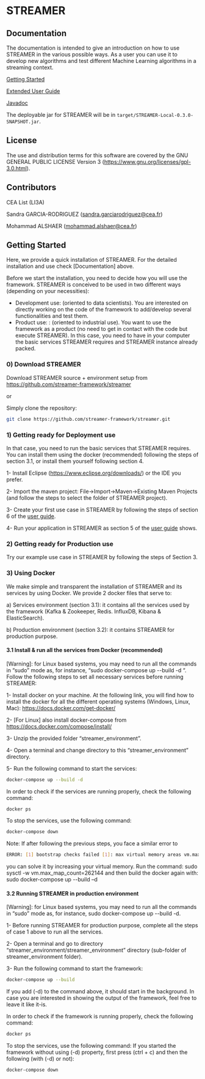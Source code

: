 
STREAMER
=================

## Documentation

The documentation is intended to give an introduction on how to use STREAMER in the various possible ways. 
As a user you can use it to develop new algorithms and test different Machine Learning algorithms in a streaming context.

[Getting Started](https://github.com/streamer-framework/streamer/streamer/GettingStartedGuideSTREAMER.pdf)

[Extended User Guide](https://github.com/streamer-framework/streamer/streamer/UserGuideSTREAMER.pdf)

[Javadoc](https://github.com/streamer-framework/streamer/streamer/docs/javadoc)

The deployable jar for STREAMER will be in `target/STREAMER-Local-0.3.0-SNAPSHOT.jar`.

## License

The use and distribution terms for this software are covered by the
GNU GENERAL PUBLIC LICENSE Version 3 (https://www.gnu.org/licenses/gpl-3.0.html).

## Contributors
CEA List (LI3A)

Sandra GARCIA-RODRIGUEZ (sandra.garciarodriguez@cea.fr)

Mohammad ALSHAER (mohammad.alshaer@cea.fr)

## Getting Started

Here, we provide a quick installation of STREAMER. For the detailed installation and use check [Documentation] above.


Before we start the installation, you need to decide how you will use the framework. STREAMER is conceived to be used in two different ways (depending on your necessities):

 - Development use: (oriented to data scientists). You are interested on directly working on the code of the framework to add/develop several functionalities and test them.
 - Product use: : (oriented to industrial use). You want to use the framework as a product (no need to get in contact with the code but execute STREAMER). In this case, you need to have in your computer the basic services STREAMER requires and STREAMER instance already packed.

### 0) Download STREAMER
Download STREAMER source + environment setup from https://github.com/streamer-framework/streamer

or

Simply clone the repository:
```bash
git clone https://github.com/streamer-framework/streamer.git
```


### 1) Getting ready for Deployment use

In that case, you need to run the basic services that STREAMER requires. You can install them using the docker (recommended) following the steps of section 3.1, or install them yourself following section 4.

1- Install Eclipse (https://www.eclipse.org/downloads/) or the IDE you prefer.

2- Import the maven project: File->Import->Maven->Existing Maven Projects (and follow the steps to select the folder of STREAMER project).

3- Create your first use case in STREAMER by following the steps of section 6 of the [user guide](https://github.com/streamer-framework/streamer/streamer/GettingStartedGuideSTREAMER.pdf).

4- Run your application in STREAMER as section 5 of the [user guide](https://github.com/streamer-framework/streamer/streamer/GettingStartedGuideSTREAMER.pdf) shows.



### 2) Getting ready for Production use
Try our example use case in STREAMER by following the steps of Section 3.

### 3) Using Docker
We make simple and transparent the installation of STREAMER and its services by using Docker. We provide 2 docker files that serve to:

a) Services environment (section 3.1): it contains all the services used by the framework (Kafka & Zookeeper, Redis. InfluxDB, Kibana & ElasticSearch).

b) Production environment (section 3.2): it contains STREAMER for production purpose.


#### 3.1 Install & run all the services from Docker (recommended)
[Warning]: for Linux based systems, you may need to run all the commands in “sudo” mode as, for instance, “sudo docker-compose up --build -d “.
Follow the following steps to set all necessary services before running STREAMER:

1- Install docker on your machine. At the following link, you will find how to install the docker for all the different operating systems (Windows, Linux, Mac): https://docs.docker.com/get-docker/

2- [For Linux] also install docker-compose from https://docs.docker.com/compose/install/

3- Unzip the provided folder “streamer_environment”.

4- Open a terminal and change directory to this “streamer_environment” directory.

5- Run the following command to start the services:
```bash
docker-compose up --build -d
```
In order to check if the services are running properly, check the following command:
```bash
docker ps
```

To stop the services, use the following command:
```bash
docker-compose down
```

Note: If after following the previous steps, you face a similar error to
```bash
ERROR: [1] bootstrap checks failed [1]: max virtual memory areas vm.max_map_count [65530] is too low, increase to at least [262144]
```
you can solve it by increasing your virtual memory. Run the command:
sudo sysctl -w vm.max_map_count=262144
and then build the docker again with:
sudo docker-compose up --build –d

#### 3.2 Running STREAMER in production environment
[Warning]: for Linux based systems, you may need to run all the commands in “sudo” mode as, for instance, sudo docker-compose up --build -d.

1- Before running STREAMER for production purpose, complete all the steps of case 1 above to run all the services.

2- Open a terminal and go to directory “streamer_environment/streamer_environment” directory (sub-folder of streamer_environment folder).

3- Run the following command to start the framework:
```bash
docker-compose up --build
```
If you add (-d) to the command above, it should start in the background. In case you are interested in showing the output of the framework, feel free to leave it like it-is.

In order to check if the framework is running properly, check the following command:
```bash
docker ps
```
To stop the services, use the following command:
If you started the framework without using (-d) property, first press (ctrl + c) and then the following (with (-d) or not):
```bash
docker-compose down
```
